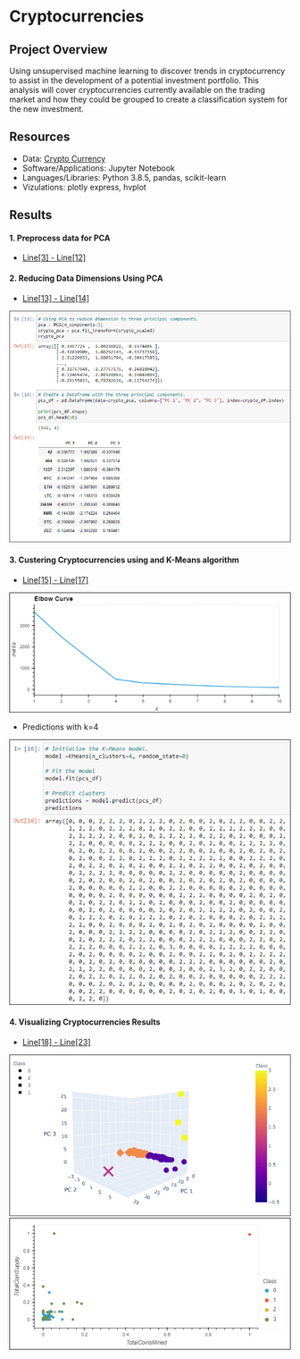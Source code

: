 # Cryptocurrencies

## Project Overview

Using unsupervised machine learning to discover trends in cryptocurrency to assist in the development of a potential investment portfolio. This analysis will cover cryptocurrencies currently available on the trading market and how they could be grouped to create a classification system for the new investment.

## Resources

- Data: [Crypto Currency](Resources/crypto_data.csv)
- Software/Applications: Jupyter Notebook
- Languages/Libraries: Python 3.8.5, pandas, scikit-learn
- Vizulations: plotly express, hvplot

## Results

#### 1. Preprocess data for PCA

- [Line[3] - Line[12]](crypto_clustering.ipynb)

#### 2. Reducing Data Dimensions Using PCA

- [Line[13] - Line[14]](crypto_clustering.ipynb)

<img src="Resources/reduce_dimensions.PNG"/>

#### 3. Custering Cryptocurrencies using and K-Means algorithm 

- [Line[15] - Line[17]](crypto_clustering.ipynb)

<img src="Resources/elbow_curve.png"/>

- Predictions with k=4 

<img src="Resources/predictions.PNG"/>

#### 4. Visualizing Cryptocurrencies Results

- [Line[18] - Line[23]](crypto_clustering.ipynb)

<img src="Resources/3d_scatter.png"/>

<img src="Resources/2d_scatter.png"/>


